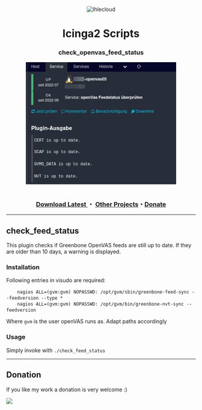 <p align="center"><img alt="Ihlecloud" src="https://me.ihlecloud.de/img/logo.png" height="76"></p></img>
<h1 align="center">Icinga2 Scripts</h1>
<h3 align="center">check_openvas_feed_status</h3>
<p align="center" style="margin-bottom: 0px !important;">
  <img width="400" src="check_feed_status.png" alt="Example" align="center">
</p>
<br>
<h3 align="center">
    <a href="https://github.com/n1tr0-5urf3r/check_openvas_feed_status/releases/">Download Latest
    </a>・
    <a href="https://exchange.icinga.com/n1tr0-5urf3r">Other Projects</a>・<a href="https://www.paypal.com/donate/?hosted_button_id=KXMYX49C6MLLN">Donate</a></h3>

---

## check_feed_status
This plugin checks if Greenbone OpenVAS feeds are still up to date. If they are older than 10 days, a warning is displayed.
### Installation
Following entries in visudo are required:

        nagios ALL=(gvm:gvm) NOPASSWD: /opt/gvm/sbin/greenbone-feed-sync --feedversion --type *
        nagios ALL=(gvm:gvm) NOPASSWD: /opt/gvm/bin/greenbone-nvt-sync --feedversion

Where `gvm` is the user openVAS runs as. Adapt paths accordingly

### Usage    
Simply invoke with `./check_feed_status`

---

## Donation
If you like my work a donation is very welcome :) 

[![](https://www.paypalobjects.com/en_US/i/btn/btn_donateCC_LG.gif)](https://www.paypal.com/donate/?hosted_button_id=KXMYX49C6MLLN)
